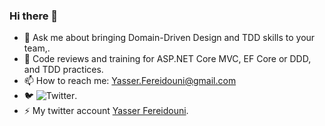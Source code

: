 ### Hi there 👋
<!--
**yfereidouni/yfereidouni** is a ✨ _special_ ✨ repository because its `README.md` (this file) appears on your GitHub profile.
-->
<!--
### :newspaper_roll: October 10, 2022: [Parkey : REST API Create and Consume](https://github.com/yfereidouni/Parky.git) have published on GitHub! 
-->
- 💬 Ask me about bringing Domain-Driven Design and TDD skills to your team,.  
- :brain: Code reviews and training for ASP.NET Core MVC, EF Core or DDD, and TDD practices.  
- 📫 How to reach me: Yasser.Fereidouni@gmail.com   
- 🐦 ![Twitter](https://img.shields.io/twitter/follow/fereidouni?style=social).  
- ⚡ My twitter account [Yasser Fereidouni](https://twitter.com/fereidouni).

<!--
<table>
    <tr>
        <td>
            <div>
                <img align="center" src="https://github-readme-stats.vercel.app/api?username=yfereidouni&show_icons=true&layout=compact&theme=dark" alt="yfereidouni" />
            <div/>
        </td>
        <td>
            <div>
                <img align="center" src="https://github-readme-stats.vercel.app/api/top-langs/?username=yfereidouni&layout=compact&theme=dark" alt="yfereidouni" />
            <div/>
        </td>
    </tr>

</table>
-->

